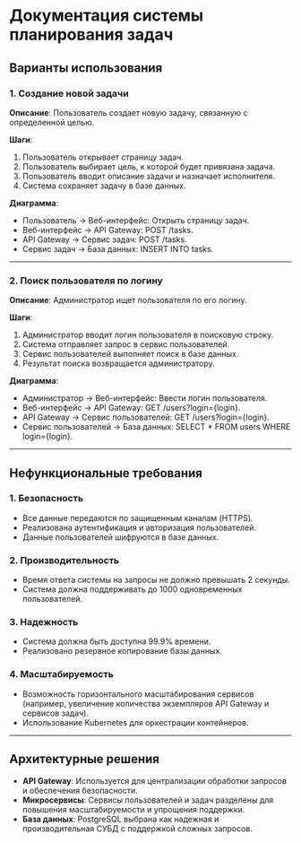 # Документация системы планирования задач

## Варианты использования

### 1. Создание новой задачи
**Описание**: Пользователь создает новую задачу, связанную с определенной целью.

**Шаги**:
1. Пользователь открывает страницу задач.
2. Пользователь выбирает цель, к которой будет привязана задача.
3. Пользователь вводит описание задачи и назначает исполнителя.
4. Система сохраняет задачу в базе данных.

**Диаграмма**:
- Пользователь -> Веб-интерфейс: Открыть страницу задач.
- Веб-интерфейс -> API Gateway: POST /tasks.
- API Gateway -> Сервис задач: POST /tasks.
- Сервис задач -> База данных: INSERT INTO tasks.

---

### 2. Поиск пользователя по логину
**Описание**: Администратор ищет пользователя по его логину.

**Шаги**:
1. Администратор вводит логин пользователя в поисковую строку.
2. Система отправляет запрос в сервис пользователей.
3. Сервис пользователей выполняет поиск в базе данных.
4. Результат поиска возвращается администратору.

**Диаграмма**:
- Администратор -> Веб-интерфейс: Ввести логин пользователя.
- Веб-интерфейс -> API Gateway: GET /users?login={login}.
- API Gateway -> Сервис пользователей: GET /users?login={login}.
- Сервис пользователей -> База данных: SELECT * FROM users WHERE login={login}.

---

## Нефункциональные требования

### 1. Безопасность
- Все данные передаются по защищенным каналам (HTTPS).
- Реализована аутентификация и авторизация пользователей.
- Данные пользователей шифруются в базе данных.

### 2. Производительность
- Время ответа системы на запросы не должно превышать 2 секунды.
- Система должна поддерживать до 1000 одновременных пользователей.

### 3. Надежность
- Система должна быть доступна 99.9% времени.
- Реализовано резервное копирование базы данных.

### 4. Масштабируемость
- Возможность горизонтального масштабирования сервисов (например, увеличение количества экземпляров API Gateway и сервисов задач).
- Использование Kubernetes для оркестрации контейнеров.

---

## Архитектурные решения
- **API Gateway**: Используется для централизации обработки запросов и обеспечения безопасности.
- **Микросервисы**: Сервисы пользователей и задач разделены для повышения масштабируемости и упрощения поддержки.
- **База данных**: PostgreSQL выбрана как надежная и производительная СУБД с поддержкой сложных запросов.